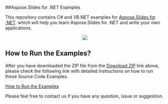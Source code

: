 ##Aspose.Slides for .NET Examples

This repository contains C# and VB.NET examples for [Aspose.Slides for .NET](https://www.aspose.com/products/slides/net). which will help you learn Aspose.Slides for .NET and write your own applications.

<p align="center">
  <a title="Download Examples ZIP" href="https://github.com/asposeslides/Aspose_Slides_NET/archive/master.zip">
	<img src="https://raw.github.com/AsposeExamples/java-examples-dashboard/master/images/downloadZip-Button-Large.png" />
  </a>
</p>


## How to Run the Examples?

After you have downloaded the ZIP file from the [Download ZIP](https://github.com/asposeslides/Aspose_Slides_NET/archive/master.zip) link above, please check the following link with detailed instructions on how to run these Source Code Examples.

[How to Run the Examples](http://www.aspose.com/docs/display/slidesnet/How+to+Run+Examples)

Please feel free to contact us if you have any question, issue or suggestion.
